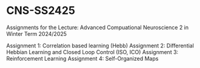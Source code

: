 # CNS-SS2425
Assignments for the Lecture: Advanced Compuational Neuroscience 2 in Winter Term 2024/2025

Assignment 1: Correlation based learning (Hebb)
Assignment 2: Differential Hebbian Learning and Closed Loop Control (ISO, ICO)
Assignment 3: Reinforcement Learning
Assignment 4: Self-Organized Maps
